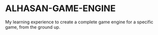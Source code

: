 # ALHASAN-GAME-ENGINE
My learning experience to create a complete game engine for a specific game, from the ground up.

